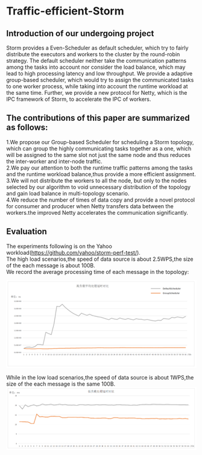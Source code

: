 Traffic-efficient-Storm
=

Introduction of our undergoing project
-
Storm provides a Even-Scheduler as default scheduler, which try to fairly distribute the executors and workers to the cluster by the round-robin strategy. The default scheduler neither take the communication patterns among the tasks into account nor consider the load balance, which may lead to high processing latency and low throughput. We provide a adaptive group-based scheduler, which would try to assign the communicated tasks to one worker process, while taking into account the runtime workload at the same time. Further, we provide a new protocol for  Netty, which is the IPC framework of Storm, to accelerate the IPC of workers.  

The contributions of this paper are summarized as follows:
-
1.We propose our Group-based Scheduler for scheduling a Storm topology, which can group the highly communicating tasks together as a one, which will be assigned to the same slot not just the same node and thus reduces the inter-worker and inter-node traffic.   
2.We pay our attention to both the runtime traffic patterns among the tasks and the runtime workload balance,thus provide a more efficient assignment.   
3.We will not distribute the workers to all the node, but only to the nodes selected by our algorithm to void unnecessary distribution of the topology and gain load balance in multi-topology scenario.   
4.We reduce the number of times of data copy and provide a novel protocol for consumer and producer when Netty transfers data between the workers.the improved Netty  accelerates the communication significantly. 

Evaluation
-
The experiments following is on the Yahoo workload(https://github.com/yahoo/storm-perf-test/).   
The high load scenarios,the speed of data source is about 2.5WPS,the size of the each message is about 100B.   
We record the average processing time of each message in the topology:

![highload](https://github.com/liumihust/gitTset/blob/master/highload.PNG)

While in the low load scenarios,the speed of data source is about 1WPS,the size of the each message is the same 100B.
![lowload](https://github.com/liumihust/gitTset/blob/master/lowload.PNG)

